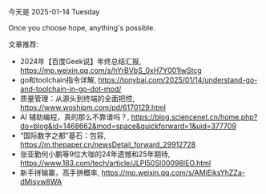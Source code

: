 今天是 2025-01-14 Tuesday

Once you choose hope, anything's possible.

文章推荐:
- 2024年【百度Geek说】年终总结汇报, https://mp.weixin.qq.com/s/hYrBVbS_0xH7Y001lwStcg
- go和toolchain指令详解, https://tonybai.com/2025/01/14/understand-go-and-toolchain-in-go-dot-mod/
- 质量管理：从源头到终端的全面把控, https://www.woshipm.com/pd/6170129.html
- AI 辅助编程，真的那么不靠谱吗？, https://blog.sciencenet.cn/home.php?do=blog&id=1468662&mod=space&quickforward=1&uid=377709
- “国际数字之都”基石：包容, https://m.thepaper.cn/newsDetail_forward_29912728
- 张亚勤何小鹏等9位大咖的24年遗憾和25年期待, https://www.163.com/tech/article/JLPI50SI00098IEO.html
- 新手拼输赢，高手拼概率, https://mp.weixin.qq.com/s/AMiEjksYhZZa-dMisyw8WA